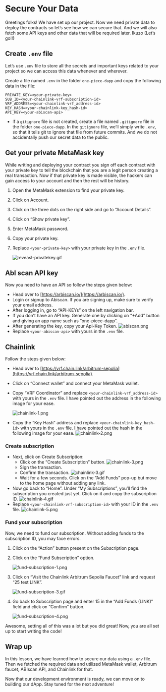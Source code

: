 # Secure Your Data

Greetings folks! We have set up our project. Now we need private data to deploy the contracts so let’s see how we can secure that. And we will also fetch some API keys and other data that will be required later. Ikuzo (Let’s go!!)

## Create `.env` file

Let’s use `.env` file to store all the secrets and important keys related to your project so we can access this data whenever and wherever.

Create a file named `.env` in the folder `one-piece-dapp` and copy the following data in the file:

```
PRIVATE_KEY=<your-private-key>
SUB_ID=<your-chainlink-vrf-subscription-id>
VRF_ADDRESS=<your-chainlink-vrf_address-id>
KEY_HASH=<your-chainlink-key_hash-id>
API_KEY=<your-abiscan-api>
```

- If a `gitignore` file is not created, create a file named `.gitignore` file in the folder `one-piece-dapp`. In the `gitignore` file, we’ll simply write `.env`, so that it tells git to ignore that file from future commits. And we do not accidentally push our secret data to the public.

## Get your private MetaMask key

While writing and deploying your contract you sign off each contract with your private key to tell the blockchain that you are a legit person creating a real transaction. Now if that private key is made visible, the hackers can gain access to your account and then the rest will be history.

1. Open the MetaMask extension to find your private key.
2. Click on Account.
3. Click on the three dots on the right side and go to “Account Details”.
4. Click on “Show private key”.
5. Enter MetaMask password.
6. Copy your private key.
7. Replace `<your-private-key>` with your private key in the `.env` file.

   ![reveasl-privatekey.gif](https://github.com/0xmetaschool/Learning-Projects/blob/main/assests_for_all/one-piece-dapp/Secure%20Your%20Data/reveasl-privatekey.gif?raw=true)

## AbI scan API key

Now you need to have an API so follow the steps given below:

- Head over to [https://arbiscan.io/](https://arbiscan.io/).
- Login or signup to Abiscan. If you are signing up, make sure to verify your email address.
- After logging in, go to “API-KEYs” on the left navigation bar.
- If you don’t have an API key. Generate one by clicking on “+Add” button and giving an app name such as “one-piece-dapp”.
- After generating the key, copy your Api-Key Token.
  ![abiscan.png](https://github.com/0xmetaschool/Learning-Projects/blob/main/assests_for_all/one-piece-dapp/Secure%20Your%20Data/abiscan.png?raw=true)
- Replace `<your-abiscan-api>` with yours in the `.env` file.

## Chainlink

Follow the steps given below:

- Head over to [https://vrf.chain.link/arbitrum-sepolia](https://vrf.chain.link/arbitrum-sepolia).
- Click on “Connect wallet” and connect your MetaMask wallet.
- Copy “VRF Coordinator” and replace `<your-chainlink-vrf_address-id>` with yours in the `.env` file. I have pointed out the address in the following image for your ease.

  ![chainlink-1.png](https://github.com/0xmetaschool/Learning-Projects/blob/main/assests_for_all/one-piece-dapp/Secure%20Your%20Data/chainlink-1.png?raw=true)

- Copy the “Key Hash” address and replace `<your-chainlink-key_hash-id>` with yours in the `.env` file. I have pointed out the hash in the following image for your ease.
  ![chainlink-2.png](https://github.com/0xmetaschool/Learning-Projects/blob/main/assests_for_all/one-piece-dapp/Secure%20Your%20Data/chainlink-2.png?raw=true)

### Create subscription

- Next, click on Create Subscription:
  - Click on the “Create Subscription” button.
    ![chainlink-3.png](https://github.com/0xmetaschool/Learning-Projects/blob/main/assests_for_all/one-piece-dapp/Secure%20Your%20Data/chainlink-3.png?raw=true)
  - Sign the transaction.
  - Confirm the transaction.
    ![chainlink-3.gif](https://github.com/0xmetaschool/Learning-Projects/blob/main/assests_for_all/one-piece-dapp/Secure%20Your%20Data/chainlink-3.gif?raw=true)
  - Wait for a few seconds. Click on the “Add Funds” pop-up but move to the home page without adding any link.
- Now go back to “Home”. Under “My Subscriptions”, you’ll find the subscription you created just yet. Click on it and copy the subscription ID.
  ![chainlink-4.gif](https://github.com/0xmetaschool/Learning-Projects/blob/main/assests_for_all/one-piece-dapp/Secure%20Your%20Data/chainlink-4.gif?raw=true)
- Replace `<your-chainlink-vrf-subscription-id>` with your ID in the `.env` file.
  ![chainlink-5.png](https://github.com/0xmetaschool/Learning-Projects/blob/main/assests_for_all/one-piece-dapp/Secure%20Your%20Data/chainlink-5.png?raw=true)

### Fund your subscription

Now, we need to fund our subscription. Without adding funds to the subscription ID, you may face errors.

1. Click on the “Action” button present on the Subscription page.
2. Click on the “Fund Subscription” option.

   ![fund-subscription-1.png](https://github.com/0xmetaschool/Learning-Projects/blob/main/assests_for_all/one-piece-dapp/Secure%20Your%20Data/fund-subscription-1.png?raw=true)

3. Click on “Visit the Chainlink Arbitrum Sepolia Faucet” link and request “25 test LINK”.

   ![fund-subscription-3.gif](https://github.com/0xmetaschool/Learning-Projects/blob/main/assests_for_all/one-piece-dapp/Secure%20Your%20Data/fund-subscription-3.gif?raw=true)

4. Go back to Subscription page and enter 15 in the “Add Funds (LINK)” field and click on “Confirm” button.

   ![fund-subscription-4.png](https://github.com/0xmetaschool/Learning-Projects/blob/main/assests_for_all/one-piece-dapp/Secure%20Your%20Data/fund-subscription-4.png?raw=true)

Awesome, setting all of this was a lot but you did great! Now, you are all set up to start writing the code!

## Wrap up

In this lesson, we have learned how to secure our data using a `.env` file. Then we fetched the required data and utilized MetaMask wallet, Arbitrum faucet, ABIscan API, and Chainlink for that.

Now that our development environment is ready, we can move on to building our dApp. Stay tuned for the next adventure!
